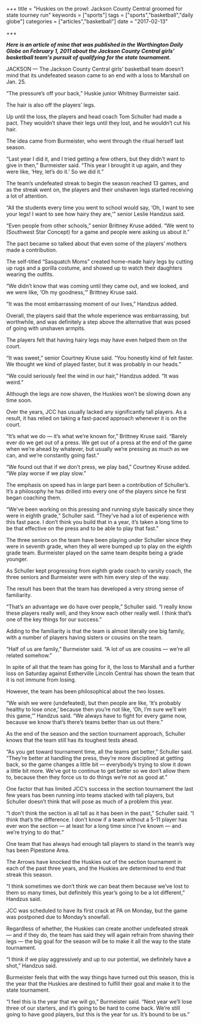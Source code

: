 +++
title = "Huskies on the prowl: Jackson County Central groomed for state tourney run"
keywords = ["sports"]
tags = ["sports","basketball","daily globe"]
categories = ["articles","basketball"]
date = "2017-02-13"

+++

<b><i>Here is an article of mine that was published in the Worthington Daily Globe on February 1, 2011 about the Jackson County Central girls' basketball team's pursuit of qualifying for the state tournament.</i></b>

<!--more-->

JACKSON — The Jackson County Central girls’ basketball team doesn’t mind that its undefeated season came to an end with a loss to Marshall on Jan. 25.

“The pressure’s off your back,” Huskie junior Whitney Burmeister said.

The hair is also off the players’ legs.

Up until the loss, the players and head coach Tom Schuller had made a pact. They wouldn’t shave their legs until they lost, and he wouldn’t cut his hair.

The idea came from Burmeister, who went through the ritual herself last season.

“Last year I did it, and I tried getting a few others, but they didn’t want to give in then,” Burmeister said. “This year I brought it up again, and they were like, ‘Hey, let’s do it.’ So we did it.”

The team’s undefeated streak to begin the season reached 13 games, and as the streak went on, the players and their unshaven legs started receiving a lot of attention.

“All the students every time you went to school would say, ‘Oh, I want to see your legs! I want to see how hairy they are,’” senior Leslie Handzus said.

“Even people from other schools,” senior Brittney Kruse added. “We went to (Southwest Star Concept) for a game and people were asking us about it.”

The pact became so talked about that even some of the players’ mothers made a contribution.

The self-titled “Sasquatch Moms” created home-made hairy legs by cutting up rugs and a gorilla costume, and showed up to watch their daughters wearing the outfits.

“We didn’t know that was coming until they came out, and we looked, and we were like, ‘Oh my goodness,’” Brittney Kruse said.

“It was the most embarrassing moment of our lives,” Handzus added.

Overall, the players said that the whole experience was embarrassing, but worthwhile, and was definitely a step above the alternative that was posed of going with unshaven armpits.

The players felt that having hairy legs may have even helped them on the court.

“It was sweet,” senior Courtney Kruse said. “You honestly kind of felt faster. We thought we kind of played faster, but it was probably in our heads.”

“We could seriously feel the wind in our hair,” Handzus added. “It was weird.”

Although the legs are now shaven, the Huskies won’t be slowing down any time soon.

Over the years, JCC has usually lacked any significantly tall players. As a result, it has relied on taking a fast-paced approach whenever it is on the court.

“It’s what we do — it’s what we’re known for,” Brittney Kruse said. “Barely ever do we get out of a press. We get out of a press at the end of the game when we’re ahead by whatever, but usually we’re pressing as much as we can, and we’re constantly going fast.”

“We found out that if we don’t press, we play bad,” Courtney Kruse added. “We play worse if we play slow.”

The emphasis on speed has in large part been a contribution of Schuller’s. It’s a philosophy he has drilled into every one of the players since he first began coaching them.

“We’ve been working on this pressing and running style basically since they were in eighth grade,” Schuller said. “They’ve had a lot of experience with this fast pace. I don’t think you build that in a year, it’s taken a long time to be that effective on the press and to be able to play that fast.”

The three seniors on the team have been playing under Schuller since they were in seventh grade, when they all were bumped up to play on the eighth grade team. Burmeister played on the same team despite being a grade younger.

As Schuller kept progressing from eighth grade coach to varsity coach, the three seniors and Burmeister were with him every step of the way.

The result has been that the team has developed a very strong sense of familiarity.

“That’s an advantage we do have over people,” Schuller said. “I really know these players really well, and they know each other really well. I think that’s one of the key things for our success.”

Adding to the familiarity is that the team is almost literally one big family, with a number of players having sisters or cousins on the team.

“Half of us are family,” Burmeister said. “A lot of us are cousins — we’re all related somehow.”

In spite of all that the team has going for it, the loss to Marshall and a further loss on Saturday against Estherville Lincoln Central has shown the team that it is not immune from losing.

However, the team has been philosophical about the two losses.

“We wish we were (undefeated), but then people are like, ‘It’s probably healthy to lose once,’ because then you’re not like, ‘Oh, I’m sure we’ll win this game,’” Handzus said. “We always have to fight for every game now, because we know that’s there’s teams better than us out there.”

As the end of the season and the section tournament approach, Schuller knows that the team still has its toughest tests ahead.

“As you get toward tournament time, all the teams get better,” Schuller said. “They’re better at handling the press, they’re more disciplined at getting back, so the game changes a little bit — everybody’s trying to slow it down a little bit more. We’ve got to continue to get better so we don’t allow them to, because then they force us to do things we’re not as good at.”

One factor that has limited JCC’s success in the section tournament the last few years has been running into teams stacked with tall players, but Schuller doesn’t think that will pose as much of a problem this year.

“I don’t think the section is all tall as it has been in the past,” Schuller said. “I think that’s the difference. I don’t know if a team without a 5-11 player has ever won the section — at least for a long time since I’ve known — and we’re trying to do that.”

One team that has always had enough tall players to stand in the team’s way has been Pipestone Area.

The Arrows have knocked the Huskies out of the section tournament in each of the past three years, and the Huskies are determined to end that streak this season.

“I think sometimes we don’t think we can beat them because we’ve lost to them so many times, but definitely this year’s going to be a lot different,” Handzus said.

JCC was scheduled to have its first crack at PA on Monday, but the game was postponed due to Monday’s snowfall.

Regardless of whether, the Huskies can create another undefeated streak — and if they do, the team has said they will again refrain from shaving their legs — the big goal for the season will be to make it all the way to the state tournament.

“I think if we play aggressively and up to our potential, we definitely have a shot,” Handzus said.

Burmeister feels that with the way things have turned out this season, this is the year that the Huskies are destined to fulfill their goal and make it to the state tournament.

“I feel this is the year that we will go,” Burmeister said. “Next year we’ll lose three of our starters, and it’s going to be hard to come back. We’re still going to have good players, but this is the year for us. It’s bound to be us.”
